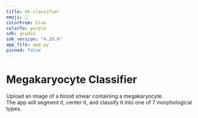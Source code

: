 ```yaml
---
title: mk-classifier
emoji: 🧬
colorFrom: blue
colorTo: purple
sdk: gradio
sdk_version: "4.29.0"
app_file: app.py
pinned: false
---
```


# Megakaryocyte Classifier

Upload an image of a blood smear containing a megakaryocyte.  
The app will segment it, center it, and classify it into one of 7 morphological types.
